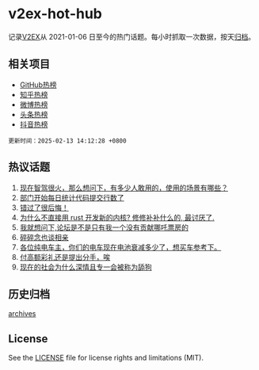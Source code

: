 # v2ex-hot-hub

 记录[V2EX](https://www.v2ex.com/)从 2021-01-06 日至今的热门话题。每小时抓取一次数据，按天[归档](archives)。
 
 ## 相关项目

- [GitHub热榜](https://github.com/snaildev/github-hot-hub)
- [知乎热榜](https://github.com/snaildev/zhihu-hot-hub)
- [微博热榜](https://github.com/snaildev/weibo-hot-hub)
- [头条热榜](https://github.com/snaildev/toutiao-hot-hub)
- [抖音热榜](https://github.com/snaildev/douyin-hot-hub)


 `更新时间：2025-02-13 14:12:28 +0800`

## 热议话题

1. [现在智驾很火，那么想问下，有多少人敢用的，使用的场景有哪些？](https://www.v2ex.com/t/1111079)
1. [部门开始每日统计代码提交行数了](https://www.v2ex.com/t/1111076)
1. [错过了很后悔！](https://www.v2ex.com/t/1110999)
1. [为什么不直接用 rust 开发新的内核? 修修补补什么的, 最讨厌了.](https://www.v2ex.com/t/1110981)
1. [我就想问下,论坛是不是只有我一个没有贡献哪吒票房的](https://www.v2ex.com/t/1111060)
1. [碎碎念也谈相亲](https://www.v2ex.com/t/1111058)
1. [各位纯电车主，你们的电车现在电池衰减多少了，想买车参考下。](https://www.v2ex.com/t/1111077)
1. [付高额彩礼还是提出分手，唉](https://www.v2ex.com/t/1111145)
1. [现在的社会为什么深情且专一会被称为舔狗](https://www.v2ex.com/t/1111086)

## 历史归档

[archives](archives)

## License

See the [LICENSE](LICENSE) file for license rights and limitations (MIT).

